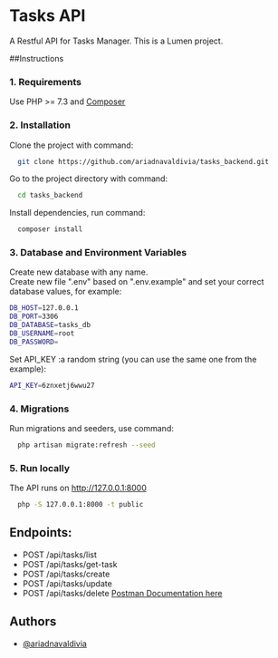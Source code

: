 # Tasks API

A Restful API for Tasks Manager. This is a Lumen project.

##Instructions

###  1. Requirements

Use PHP >= 7.3 and [Composer](https://getcomposer.org/)

### 2. Installation

Clone the project with command:

```bash
  git clone https://github.com/ariadnavaldivia/tasks_backend.git
```

Go to the project directory with command:

```bash
  cd tasks_backend
```

Install dependencies, run command:

```bash
  composer install
```
### 3. Database and Environment Variables  

Create new database with any name.  
Create new file ".env" based on ".env.example" and set your correct database values, for example:
```bash
DB_HOST=127.0.0.1
DB_PORT=3306
DB_DATABASE=tasks_db
DB_USERNAME=root
DB_PASSWORD=
```

Set API_KEY :a random string  (you can use the same one from the example):
```bash
API_KEY=6znxetj6wwu27
```

### 4. Migrations
Run migrations and seeders, use command:

```bash
  php artisan migrate:refresh --seed
```
### 5. Run locally
The API runs on http://127.0.0.1:8000
```bash
  php -S 127.0.0.1:8000 -t public
```

## Endpoints:
- POST /api/tasks/list
- POST /api/tasks/get-task
- POST /api/tasks/create
- POST /api/tasks/update
- POST /api/tasks/delete
[Postman Documentation here](https://documenter.getpostman.com/view/6885556/2s93JwNMjS)


## Authors

- [@ariadnavaldivia](https://github.com/ariadnavaldivia)
